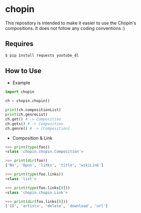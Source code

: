 # chopin
This repository is intended to make it easier to use the Chopin's compositions.
It does not follow any coding conventions :)

## Requires
```sh
$ pip install requests youtube_dl
```

## How to Use
- Example
```python
import chopin

ch = chopin.chopin()

print(ch.compositionList)
print(ch.genreList)
ch.get() # -> Composition
ch.gets() # -> Composition
ch.genre() # -> [Composition]
```

- Composition & Link
```python
>>> print(type(foo))
<class 'chopin.chopin.Composition'>

>>> print(dir(foo))
['No', 'Opus', 'links', 'title', 'wikiLink']

>>> print(type(foo.links))
<class 'list'>

>>> print(type(foo.links[0]))
<class 'chopin.chopin.Link'>

>>> print(dir(foo.links[0]))
['ID', 'artists', 'delete', 'download', 'url']
```
